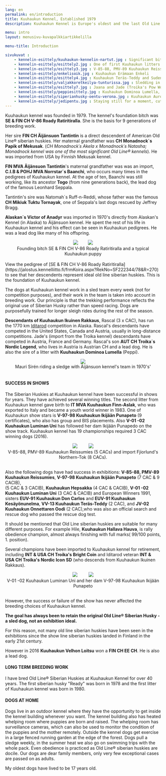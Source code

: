 ```yaml
---
lang: en
permalink: en/introduction
title: Kuuhaukun Kennel, Established 1979
description: Kuuhaukun Kennel is Europe's oldest and the last Old Line kennel

menu: intro
layout: menusivu-kuvapalkkiartikkelilla

menu-title: Introduction

sivukuvat :
    - kennelin-esittely/kuuhaukun-kennelin-nartut.jpg : Significant bitches Lumi, Rusty ja Enkeli
    - kennelin-esittely/esittely2.jpg : One of first Kuuhaukun litters
    - kennelin-esittely/esittely3.jpg : V-85-88, PMV-89 Kuuhaukun Reissumies
    - kennelin-esittely/enkelisoik.jpg : Kuuhaukun Erämaan Enkeli
    - kennelin-esittely/esittely4.jpg : Kuuhaukun Teräs-Teddy and Suden Saaga
    - kennelin-esittely/valjakkoretkeilya-tunturissa.jpg : Sledding in the fjells
    - kennelin-esittely/esittely7.jpg : Jaana and Jade (Troika's Pow Wow)
    - kennelin-esittely/peppiesittely.jpg : Kuuhaukun Dominoa Lumella, Peppi
    - kennelin-esittely/siperianhusky-oentu-verona.jpg : Kuuhaukun Aurora Nocturne, Verona
    - kennelin-esittely/jedipentu.jpg : Staying still for a moment, cute puppy Jedi
---
```

Kuuhaukun kennel was founded in 1979. The kennel's foundation bitch was **SE & FIN CH
V-86 Roady Ratiritiralla**. She is the basis for 9 generations of breeding work. 

Her sire **FIN CH Äijänsuon Tantintin** is a direct descendent of American Old Line® siberian huskies. Her maternal grandfather was **CH Monadnock´s Papik of Mekusak**. (*CH Monadnock´s Akela x Monadnock´s Natasha; Monadnock kennel was one of the most significant Old Line® kennels*). He was imported from USA by Finnish Mekusak kennel.

**FIN MVA Äijänsuon Tantintin**'s maternal grandfather was was an import, **C.I.B & POHJ MVA Norrstar´s Baanchi**, who occurs many times in the pedigrees of Kuuhaukun kennel. At the age of ten, Baanchi was still working, like its ancestor **Togo** (from nine generations back), the lead dog of the famous Leonhard Seppala. 

Tantintin's sire was Natomah´s Ruff-n-Reddi, whose father was the famous **CH Mikiuk Tuktu Tornayak**, one of Seppala's last dogs rescued by Jeffrey Bragg.

**Alaskan´s Victor of Anadyr** was imported in 1970's directly from Alaskan's Kennel (in Alaska) to Äijänsuon kennel. He spent the rest of his life in Kuuhaukun kennel and his effect can be seen in Kuuhaukun pedigrees. He was a lead dog like many of his offspring.

<center>
<img src="../images/kennelin-esittely/kuuhaukun-kennelin-kantanarttu.jpg">&nbsp;&nbsp;&nbsp;&nbsp;
&nbsp;&nbsp;&nbsp;<img src="../images/kennelin-esittely/siperianhuskyn-pentu-vilkenvits.jpg"><br>
Founding bitch SE & FIN CH V-86 Roady Ratiritiralla and a typical Kuuhaukun puppy</center><br>
View the pedigree of [SE & FIN CH V-86 Roady Ratiritiralla](https://jalostus.kennelliitto.fi/frmKoira.aspx?RekNo=SF222344/78&R=270)
to see that her descendents represent ideal old line siberian huskies. This is the foundation of Kuuhaukun kennel.

The dogs at Kuuhaukun kennel work in a sled team every week (not for competition purposes), and their work in the team is taken into account in breeding work. Our principle is that the trekking performance reflects the original use of Siberian Husky rather than speed racing. Dogs are purposefully trained for longer sleigh rides during the rest of the season.

**Descendants of Kuuhaukun Ikuinen Rakkaus**, Rascal (3 x CAC), has run the 1770 km
[Iditarod](https://iditarod.com/) competition in Alaska. Rascal's descendants have competed in the United States, Canada and Austria, usually in long-distance competitions. Jade's (import from the Troika kennel) descendants have competed in Austria, France and Germany. Rascal's son **AUT CH Troika´s Nordic Legend**, who lives in Austria is Austrian CH and a lead dog. He is also the sire of a litter with **Kuuhaukun Dominoa Lumella** (Peppi).

<center>
<img src="../images/kennelin-esittely/koiravaljakko.jpg"><br>
Mauri Sirén riding a sledge with Äijänsuon kennel's team in 1970's'
</center>

<br>

#### SUCCESS IN SHOWS

The Siberian Huskies at Kuuhaukun kennel have been successful in shows for years. They have achieved several winning titles. The second litter from Kuuhaukun kennel gave birth to  **IT MVA Kuuhaukun Finn-Aslak**, who was exported to Italy and became a youth world winner in 1983. One of Kuuhaukun show stars is **V-97-98 Kuuhaukun Ikijään Punapeto** (9 certificates), who also has group and BIS placements. Also **V-01 -02 Kuuhaukun Luminan Uni** has followed her dam Ikijään Punapedo on the show track. Kuuhaukun kennel has 19 championships required 3 CAC winning dogs (2016).

<center>
<img src="../images/kennelin-esittely/resu.jpg">
&nbsp;&nbsp;&nbsp;&nbsp;&nbsp;&nbsp;&nbsp;
<img src="../images/kennelin-esittely/dakota2.jpg"><br>
V-85-88, PMV-89 Kuuhaukun Reissumies (5 CACs) and import Fjiorlund's Northern-Tok (8 CACs).
</center>

<br>

Also the following dogs have had success in exhibitions:  **V-85-88, PMV-89 Kuuhaukun Reissumies**, **V-97-98 Kuuhaukun Ikijään Punapeto** (7 CAC & 9 CACIB),  
(5 CAC & 3 CACIB), **Kuuhaukun Hepsakka** (4 CAC & CACIB), **V-01 -02 Kuuhaukun Luminan Uni** (3 CAC & CACIB) and European Winners 1991, sisters **EUV-91 Kuuhaukun Don Carlos** and **EUV-91 Kuuhaukun Kesäyönunelma**, **VV-13 Kuuhaukun Teräs-Teddy** (2 CAC), and **JV-02 Kuuhaukun Onnettaren Oodi** (2 CAC),who was also an official search and rescue dog who passed the rescue dog test.

It should be mentioned that Old Line siberian huskies are suitable for many different purposes.  For example Hile, **Kuuhaukun Hallava Hauva**, is rally obedience champion, almost always finishing with full marks( 99/100 points, 1. position).

Several champions have been imported to Kuuhaukun kennel for retirement,  including **INT & USA CH Troika's Bright Coin** and Iditarod veteran **INT & USA CH Troika's 
Nordic Icon SD** (who descends from Kuuhaukun Ikuinen Rakkaus).

<center>
<img src="../images/kennelin-esittely/lumivoittaja.jpg">
&nbsp;&nbsp;&nbsp;&nbsp;&nbsp;&nbsp;&nbsp;
<img src="../images/kennelin-esittely/rustyvoittaja.jpg"><br>
V-01 -02 Kuuhaukun Luminan Uni and her dam V-97-98 Kuuhaukun Ikijään Punapeto
</center>

<br>

However, the success or failure of the show has never affected the breeding choices of Kuuhaukun kennel. 

**The goal has always been to retain the original Old Line® Siberian Husky - a sled dog, not an exhibition ideal.**  

For this reason, not many old line siberian huskies have been seen in the exhibitions since the show line siberian huskies landed in Finland in the early 21st century. 

However in 2016 **Kuuhaukun Velhon Loitsu** won a **FIN CH EE CH**. He is also a lead dog.

#### LONG TERM BREEDING WORK

I have bred Old Line® Siberian Huskies at Kuuhaukun Kennel for over 40 years.
The first siberian husky "Ready" was born in 1978 and the first litter of Kuuhaukun kennel was born in 1980.

#### DOGS AT HOME

Dogs live in an outdoor kennel where they have the opportunity
to get inside the kennel building whenever you want. The kennel building also has
heated whelping room where puppies are born and raised. The whelping room has surveillance cameras, which can also be used to monitor the condition of the puppies and the mother remotely. Outside the kennel dogs get exercise in a large fenced running garden at the edge of the forest. Dogs pull a sledge weekly, in the summer heat we also go on swimming trips with the whole pack. Even obedience is practiced as Old Line® siberian huskies are docile. Our dogs are dear family members, only very few exceptional cases are  passed on as adults.

My oldest dogs have lived to be 17 years old.